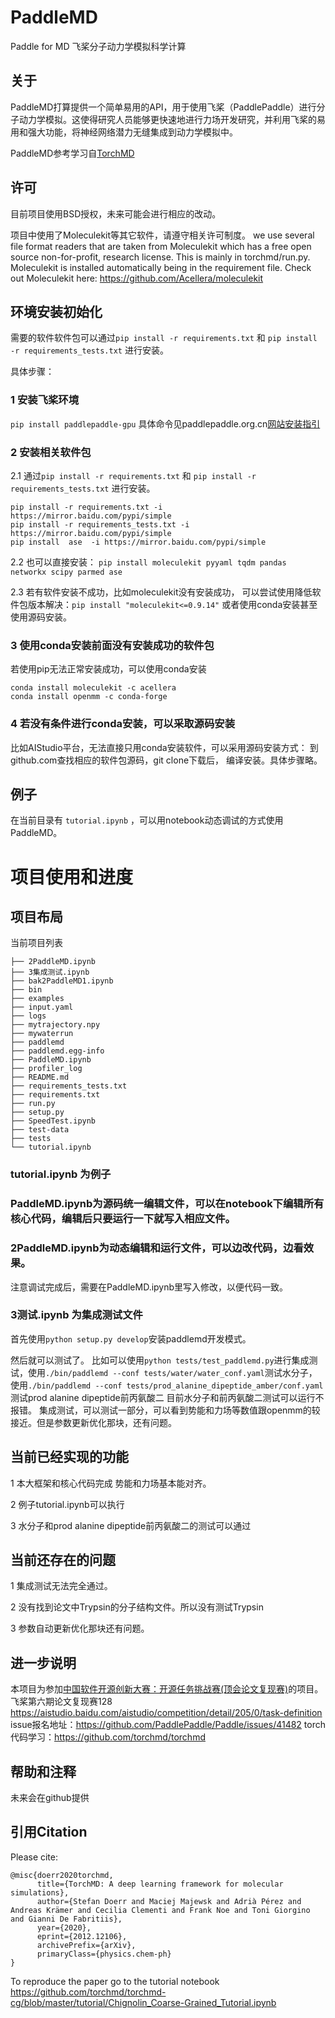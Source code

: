 # PaddleMD
Paddle for MD 飞桨分子动力学模拟科学计算
## 关于
PaddleMD打算提供一个简单易用的API，用于使用飞桨（PaddlePaddle）进行分子动力学模拟。这使得研究人员能够更快速地进行力场开发研究，并利用飞桨的易用和强大功能，将神经网络潜力无缝集成到动力学模拟中。

PaddleMD参考学习自[TorchMD](https://github.com/torchmd/torchmd)



## 许可

目前项目使用BSD授权，未来可能会进行相应的改动。

项目中使用了Moleculekit等其它软件，请遵守相关许可制度。
we use several file format readers that are taken from Moleculekit which has a free open source non-for-profit, research license. This is mainly in torchmd/run.py. Moleculekit is installed automatically being in the requirement file. Check out Moleculekit here: https://github.com/Acellera/moleculekit

## 环境安装初始化
需要的软件软件包可以通过`pip install -r requirements.txt` 和 `pip install -r requirements_tests.txt` 进行安装。

具体步骤：

### 1 安装飞桨环境
`pip install paddlepaddle-gpu`
具体命令见paddlepaddle.org.cn[网站安装指引](https://www.paddlepaddle.org.cn/install/quick?docurl=/documentation/docs/zh/guides/09_hardware_support/rocm_docs/paddle_install_cn.html)

### 2 安装相关软件包
2.1 通过`pip install -r requirements.txt` 和 `pip install -r requirements_tests.txt` 进行安装。
```
pip install -r requirements.txt -i https://mirror.baidu.com/pypi/simple
pip install -r requirements_tests.txt -i https://mirror.baidu.com/pypi/simple
pip install  ase  -i https://mirror.baidu.com/pypi/simple
```
2.2 也可以直接安装：
`pip install moleculekit pyyaml tqdm pandas networkx scipy parmed ase`

2.3 若有软件安装不成功，比如moleculekit没有安装成功， 可以尝试使用降低软件包版本解决：`pip install "moleculekit<=0.9.14"` 或者使用conda安装甚至使用源码安装。

### 3 使用conda安装前面没有安装成功的软件包
若使用pip无法正常安装成功，可以使用conda安装
```
conda install moleculekit -c acellera
conda install openmm -c conda-forge
```

### 4 若没有条件进行conda安装，可以采取源码安装
比如AIStudio平台，无法直接只用conda安装软件，可以采用源码安装方式：
到github.com查找相应的软件包源码，git clone下载后， 编译安装。具体步骤略。



## 例子
在当前目录有 `tutorial.ipynb` ，可以用notebook动态调试的方式使用PaddleMD。

# 项目使用和进度
## 项目布局
当前项目列表
```
├── 2PaddleMD.ipynb
├── 3集成测试.ipynb
├── bak2PaddleMD1.ipynb
├── bin
├── examples
├── input.yaml
├── logs
├── mytrajectory.npy
├── mywaterrun
├── paddlemd
├── paddlemd.egg-info
├── PaddleMD.ipynb
├── profiler_log
├── README.md
├── requirements_tests.txt
├── requirements.txt
├── run.py
├── setup.py
├── SpeedTest.ipynb
├── test-data
├── tests
└── tutorial.ipynb
```
### tutorial.ipynb 为例子  
### PaddleMD.ipynb为源码统一编辑文件，可以在notebook下编辑所有核心代码，编辑后只要运行一下就写入相应文件。
### 2PaddleMD.ipynb为动态编辑和运行文件，可以边改代码，边看效果。
注意调试完成后，需要在PaddleMD.ipynb里写入修改，以便代码一致。
### 3测试.ipynb 为集成测试文件
首先使用`python setup.py develop`安装paddlemd开发模式。

然后就可以测试了。
比如可以使用`python tests/test_paddlemd.py`进行集成测试，使用`./bin/paddlemd --conf tests/water/water_conf.yaml`测试水分子，使用`./bin/paddlemd --conf tests/prod_alanine_dipeptide_amber/conf.yaml`测试prod alanine dipeptide前丙氨酸二
目前水分子和前丙氨酸二测试可以运行不报错。
集成测试，可以测试一部分，可以看到势能和力场等数值跟openmm的较接近。但是参数更新优化那块，还有问题。

## 当前已经实现的功能
1 本大框架和核心代码完成
势能和力场基本能对齐。

2 例子tutorial.ipynb可以执行

3 水分子和prod alanine dipeptide前丙氨酸二的测试可以通过

## 当前还存在的问题
1 集成测试无法完全通过。

2 没有找到论文中Trypsin的分子结构文件。所以没有测试Trypsin

3 参数自动更新优化那块还有问题。

## 进一步说明
本项目为参加[中国软件开源创新大赛：开源任务挑战赛(顶会论文复现赛)](https://aistudio.baidu.com/aistudio/competition/detail/249/0/introduction)的项目。
飞桨第六期论文复现赛128 https://aistudio.baidu.com/aistudio/competition/detail/205/0/task-definition
issue报名地址：https://github.com/PaddlePaddle/Paddle/issues/41482
torch代码学习：https://github.com/torchmd/torchmd

## 帮助和注释
未来会在github提供

## 引用Citation
Please cite:
```
@misc{doerr2020torchmd,
      title={TorchMD: A deep learning framework for molecular simulations}, 
      author={Stefan Doerr and Maciej Majewsk and Adrià Pérez and Andreas Krämer and Cecilia Clementi and Frank Noe and Toni Giorgino and Gianni De Fabritiis},
      year={2020},
      eprint={2012.12106},
      archivePrefix={arXiv},
      primaryClass={physics.chem-ph}
}
```
To reproduce the paper go to the tutorial notebook https://github.com/torchmd/torchmd-cg/blob/master/tutorial/Chignolin_Coarse-Grained_Tutorial.ipynb